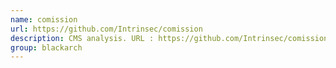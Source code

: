 ```yaml
---
name: comission
url: https://github.com/Intrinsec/comission
description: CMS analysis. URL : https://github.com/Intrinsec/comission Groups : blackarch blackarch-webapp blackarch-scanner
group: blackarch
---
```

